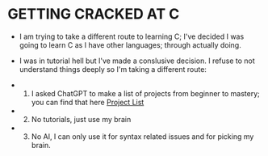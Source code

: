 # GETTING CRACKED AT C

-   I am trying to take a different route to learning C; I've decided I was going to learn C as I have other languages; through actually doing.

-   I was in tutorial hell but I've made a conslusive decision. I refuse to not understand things deeply so I'm taking a different route:

*   1. I asked ChatGPT to make a list of projects from beginner to mastery; you can find that here [Project List](./Project%20List.md)
*   2. No tutorials, just use my brain
*   3. No AI, I can only use it for syntax related issues and for picking my brain.
